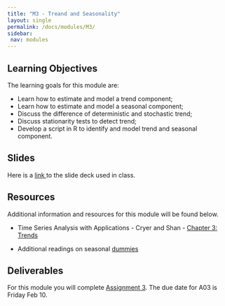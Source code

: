 ```yaml
---
title: "M3 - Treand and Seasonality"
layout: single
permalink: /docs/modules/M3/
sidebar:
 nav: modules
---
```


## Learning Objectives

The learning goals for this module are:

* Learn how to estimate and model a trend component;
* Learn how to estimate and model a seasonal component;
* Discuss the difference of deterministic and stochastic trend;
* Discuss stationarity tests to detect trend;
* Develop a script in R to identify and model trend and seasonal component.

## Slides

Here is a <a href="/docs/modules/PPTS/TSA_M3_TrendAndSeasonality.pdf" > link </a> to the slide deck used in class.


## Resources

Additional information and resources for this module will be found below. <br>

*  Time Series Analysis with Applications - Cryer and Shan - <a href="/docs/modules/readings/M3_TSA-cryer-ch3.pdf" > Chapter 3: Trends </a> <br>

* Additional readings on seasonal [dummies](https://otexts.com/fpp2/useful-predictors.html)


## Deliverables

For this module you will complete [Assignment 3](https://github.com/ENV790/TimeSeriesAnalysis_Sp23/blob/main/Assignments/TSA_A03_Sp23.Rmd). The due date for A03 is Friday Feb 10.
